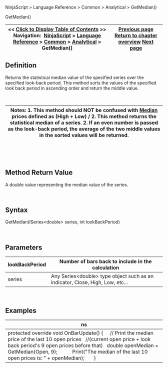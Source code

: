 ﻿


NinjaScript \> Language Reference \> Common \> Analytical \> GetMedian()






















GetMedian()







| \<\< [Click to Display Table of Contents](getmedian.md) \>\> **Navigation:**     [NinjaScript](ninjascript.md) \> [Language Reference](language_reference_wip.md) \> [Common](common.md) \> [Analytical](market_data.md) \> GetMedian() | [Previous page](getcurrentbidvolume.md) [Return to chapter overview](market_data.md) [Next page](highestbar.md) |
| --- | --- |











## Definition


Returns the statistical median value of the specified series over the specified look\-back period. This method sorts the values of the specified look back period in ascending order and return the middle value.  

 




| Notes:  1\. This method should NOT be confused with [Median](median.md) prices defined as (High \+ Low) / 2\. This method returns the statistical median of a series. 2\. If an even number is passed as the look\-back period, the average of the two middle values in the sorted values will be returned. |
| --- |



 


 


## Method Return Value


A double value representing the median value of the series.


 


## Syntax
GetMedian(ISeries\<double\> series, int lookBackPeriod)


 


## Parameters




| lookBackPeriod | Number of bars back to include in the calculation |
| --- | --- |
| series | Any Series\<double\> type object such as an indicator, Close, High, Low, etc... |



 


## 


## Examples




| ns |
| --- |
| protected override void OnBarUpdate() {       // Print the median price of the last 10 open prices     //(current open price \+ look back period's 9 open prices before that)    double openMedian \= GetMedian(Open, 9);             Print("The median of the last 10 open prices is: " \+ openMedian);       } |










